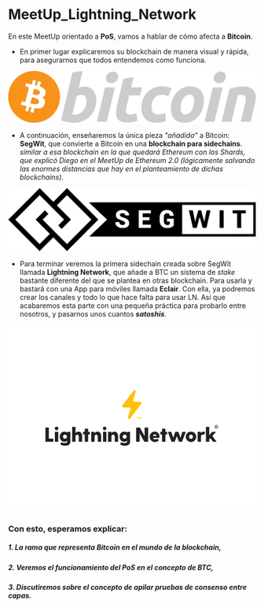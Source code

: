 # MeetUp_Lightning_Network

En este MeetUp orientado a __PoS__, vamos a hablar de cómo afecta a __Bitcoin__.

- En primer lugar explicaremos su blockchain de manera visual y rápida, para asegurarnos que todos entendemos como funciona.

![Bitcoin](../images/lightning-network/LOGO_BTC.png "Bitcoin")

- A continuación, enseñaremos la única pieza _"añadida"_ a Bitcoin: __SegWit__, que convierte a Bitcoin en una __blockchain para sidechains__. _similar a esa blockchain en la que quedará Ethereum con los Shards, que explicó Diego en el MeetUp de Ethereum 2.0 (lógicamente salvando las enormes distancias que hay en el planteamiento de dichas blockchains)_.

![SegWit](../images/lightning-network/LOGO_SegWit.png "SegWit")

- Para terminar veremos la primera sidechain creada sobre SegWit llamada __Lightning Network__, que añade a BTC un sistema de _stake_ bastante diferente del que se plantea en otras blockchain. Para usarla y bastará con una App para móviles llamada __Eclair__. Con ella, ya podremos crear los canales y todo lo que hace falta para usar LN. Así que acabaremos esta parte con una pequeña práctica para probarlo entre nosotros, y pasarnos unos cuantos ___satoshis___.

![Lightning Network](../images/lightning-network/LOGO_LN.png "Lightning Network")

### Con esto, esperamos explicar:
##### 1. La _rama_ que representa __Bitcoin__ en el mundo de la blockchain,
##### 2. Veremos el funcionamiento del __PoS__ en el concepto de BTC,
##### 3. Discutiremos sobre el concepto de ___apilar___ pruebas de consenso entre capas.
